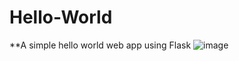 # Hello-World
**A simple hello world web app using Flask
![image](https://user-images.githubusercontent.com/98560043/155905911-e32cfcf7-4193-44c5-a9b9-7157237eefb2.png)


